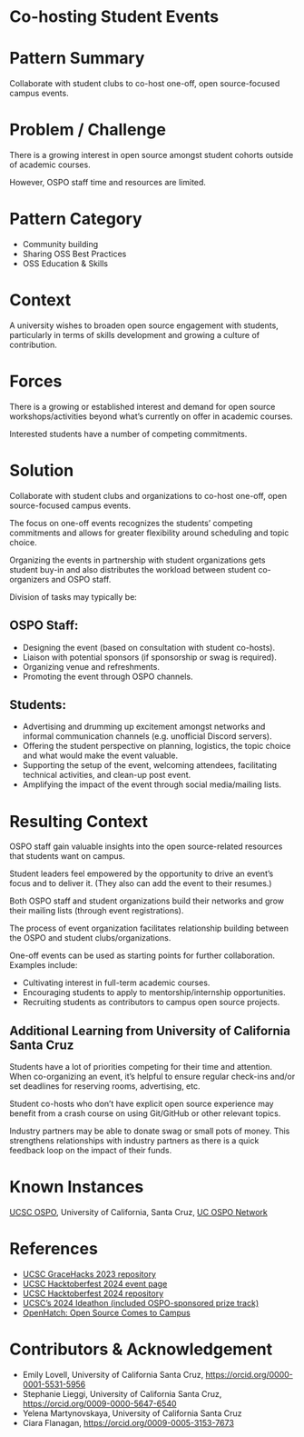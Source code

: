# Co-hosting Student Events

# Pattern Summary

Collaborate with student clubs to co-host one-off, open source-focused campus events.

# Problem / Challenge

There is a growing interest in open source amongst student cohorts outside of academic courses. 

However, OSPO staff time and resources are limited. 


# Pattern Category

* Community building   
* Sharing OSS Best Practices  
* OSS Education & Skills  

# Context

A university wishes to broaden open source engagement with students, particularly in terms of skills development and growing a culture of contribution.
 

# Forces

There is a growing or established interest and demand for open source workshops/activities beyond what’s currently on offer in academic courses.

Interested students have a number of competing commitments.

# Solution

Collaborate with student clubs and organizations to co-host one-off, open source-focused campus events.

The focus on one-off events recognizes the students’ competing commitments and allows for greater flexibility around scheduling and topic choice.

Organizing the events in partnership with student organizations gets student buy-in and also distributes the workload between student co-organizers and OSPO staff.

Division of tasks may typically be:

## OSPO Staff:

* Designing the event (based on consultation with student co-hosts).
* Liaison with potential sponsors (if sponsorship or swag is required).
* Organizing venue and refreshments.
* Promoting the event through OSPO channels.

## Students:

* Advertising and drumming up excitement amongst networks and informal communication channels (e.g. unofficial Discord servers).
* Offering the student perspective on planning, logistics, the topic choice and what would make the event valuable.
* Supporting the setup of the event, welcoming attendees, facilitating technical activities, and clean-up post event.
* Amplifying the impact of the event through social media/mailing lists.


# Resulting Context

OSPO staff gain valuable insights into the open source-related resources that students want on campus. 

Student leaders feel empowered by the opportunity to drive an event’s focus and to deliver it. (They also can add the event to their resumes.)

Both OSPO staff and student organizations build their networks and grow their mailing lists (through event registrations).

The process of event organization facilitates relationship building between the OSPO and student clubs/organizations. 

One-off events can be used as starting points for further collaboration. Examples include: 

* Cultivating interest in full-term academic courses.
* Encouraging students to apply to mentorship/internship opportunities. 
* Recruiting students as contributors to campus open source projects.

## Additional Learning from University of California Santa Cruz

Students have a lot of priorities competing for their time and attention. When co-organizing an event, it’s helpful to ensure regular check-ins and/or set deadlines for reserving rooms, advertising, etc. 

Student co-hosts who don’t have explicit open source experience may benefit from a crash course on using Git/GitHub or other relevant topics.

Industry partners may be able to donate swag or small pots of money. This strengthens relationships with industry partners as there is a quick feedback loop on the impact of their funds.

# Known Instances

[UCSC OSPO](https://ucsc-ospo.github.io/), University of California, Santa Cruz, [UC OSPO Network](https://ucospo.net/about/)


# References

* [UCSC GraceHacks 2023 repository](https://github.com/emmet0r/gracehacks)
* [UCSC Hacktoberfest 2024 event page](https://ucsc-ospo.github.io/event/20241010/)
* [UCSC Hacktoberfest 2024 repository](https://github.com/emmet0r/hacktoberfest-2024)
* [UCSC’s 2024 Ideathon (included OSPO-sponsored prize track)](https://lu.ma/d8afz220)
* [OpenHatch: Open Source Comes to Campus](https://github.com/openhatch/open-source-comes-to-campus)


# Contributors & Acknowledgement

* Emily Lovell, University of California Santa Cruz, https://orcid.org/0000-0001-5531-5956
* Stephanie Lieggi, University of California Santa Cruz, https://orcid.org/0009-0000-5647-6540
* Yelena Martynovskaya, University of California Santa Cruz 
* Ciara Flanagan, https://orcid.org/0009-0005-3153-7673
